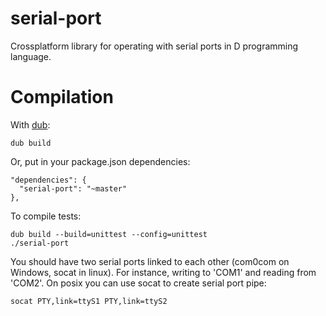 serial-port
===========

Crossplatform library for operating with serial ports in D programming language.

Compilation
===========
With [dub](http://code.dlang.org/download):
```
dub build
```

Or, put in your package.json dependencies:
```
"dependencies": {
  "serial-port": "~master"
},
```

To compile tests:
```
dub build --build=unittest --config=unittest
./serial-port
```
You should have two serial ports linked to each other (com0com on Windows, socat in linux). For instance, writing to 
'COM1' and reading from 'COM2'. On posix you can use socat to create serial port pipe:
```
socat PTY,link=ttyS1 PTY,link=ttyS2
```
